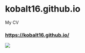 # kobalt16.github.io
My CV
### https://kobalt16.github.io/
[![](https://github.com/kobalt16//blob/main/assets/prv.gif)](https://kobalt16.github.io/)
